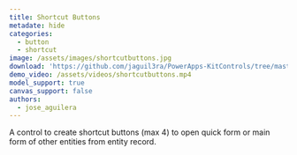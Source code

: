 ```yaml
---
title: Shortcut Buttons
metadate: hide
categories:
  - button
  - shortcut
image: /assets/images/shortcutbuttons.jpg
download: 'https://github.com/jaguil3ra/PowerApps-KitControls/tree/master/src/ShortcutButtons'
demo_video: /assets/videos/shortcutbuttons.mp4
model_support: true
canvas_support: false
authors:
  - jose_aguilera
---
```


A control to create shortcut buttons (max 4) to open quick form or main form of other entities from entity record.
